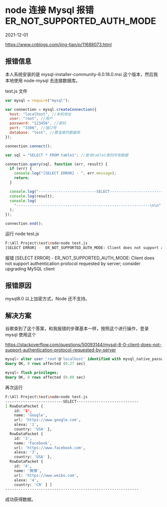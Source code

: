 # node 连接 Mysql 报错 ER_NOT_SUPPORTED_AUTH_MODE

2021-12-01

https://www.cnblogs.com/jing-tian/p/11688073.html

## 报错信息

本人系统安装的是 mysql-installer-community-8.0.18.0.msi 这个版本，然后我本地使用 node-mysql 去连接数据库。

test.js 文件

```js
var mysql = require("mysql");

var connection = mysql.createConnection({
  host: "localhost", //本机地址
  user: "root", //用户
  password: "123456", //密码
  port: "3306", //端口号
  database: "test", //要连接的数据库
});

connection.connect();

var sql = "SELECT * FROM table1"; //查询table1表的所有数据

connection.query(sql, function (err, result) {
  if (err) {
    console.log("[SELECT ERROR] - ", err.message);
    return;
  }

  console.log("--------------------------SELECT----------------------------");
  console.log(result);
  console.log(
    "------------------------------------------------------------\n\n"
  );
});

connection.end();
```

运行 node test.js

```bash
F:\All Project\test\node>node test.js
[SELECT ERROR] -  ER_NOT_SUPPORTED_AUTH_MODE: Client does not support authentication protocol requested by server; consider upgrading MySQL client
```

报错 [SELECT ERROR] - ER_NOT_SUPPORTED_AUTH_MODE: Client does not support authentication protocol requested by server; consider upgrading MySQL client

## 报错原因

mysql8.0 以上加密方式，Node 还不支持。

## 解决方案

谷歌查到了这个答案，和我报错的步骤基本一样，按照这个进行操作，登录 mysql 使用这个

https://stackoverflow.com/questions/50093144/mysql-8-0-client-does-not-support-authentication-protocol-requested-by-server

```sql
mysql> alter user 'root'@'localhost' identified with mysql_native_password by '123456';
Query OK, 0 rows affected (0.27 sec)

mysql> flush privileges;
Query OK, 0 rows affected (0.08 sec)
```

再次运行

```bash
F:\All Project\test\node>node test.js
--------------------------SELECT----------------------------
[ RowDataPacket {
    id: '1',
    name: 'Google',
    url: 'https://www.google.com',
    alexa: '1',
    country: 'USA' },
  RowDataPacket {
    id: '3',
    name: 'Facebook',
    url: 'https://www.facebook.com',
    alexa: '3',
    country: 'USA' },
  RowDataPacket {
    id: '4',
    name: '微博',
    url: 'https://www.weibo.com',
    alexa: '4',
    country: 'CN' } ]
------------------------------------------------------------
```

成功获得数据。
